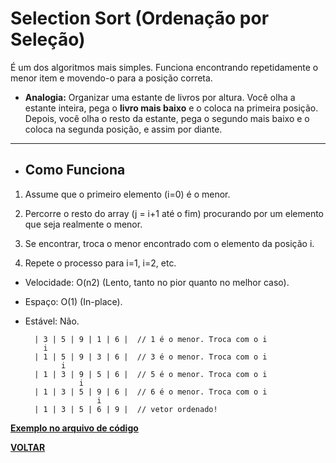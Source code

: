 # Selection Sort (Ordenação por Seleção)

É um dos algoritmos mais simples. Funciona encontrando repetidamente o menor item e movendo-o para a posição correta.

- **Analogia:** Organizar uma estante de livros por altura. Você olha a estante inteira, pega o **livro mais baixo** e o coloca na primeira posição. Depois, você olha o resto da estante, pega o segundo mais baixo e o coloca na segunda posição, e assim por diante.

---

- ## Como Funciona

1. Assume que o primeiro elemento (i=0) é o menor.

2. Percorre o resto do array (j = i+1 até o fim) procurando por um elemento que seja realmente o menor.

3. Se encontrar, troca o menor encontrado com o elemento da posição i.

4. Repete o processo para i=1, i=2, etc.

- Velocidade: O(n2) (Lento, tanto no pior quanto no melhor caso).

- Espaço: O(1) (In-place).

- Estável: Não.

        | 3 | 5 | 9 | 1 | 6 |  // 1 é o menor. Troca com o i
          i
        | 1 | 5 | 9 | 3 | 6 |  // 3 é o menor. Troca com o i
              i
        | 1 | 3 | 9 | 5 | 6 |  // 5 é o menor. Troca com o i
                  i
        | 1 | 3 | 5 | 9 | 6 |  // 6 é o menor. Troca com o i
                      i
        | 1 | 3 | 5 | 6 | 9 |  // vetor ordenado!

[**Exemplo no arquivo de código**](/Algoritimos-de-ordenação/selection-sort/selection_sort.c)

**[VOLTAR](/Algoritimos-de-ordenação/Algoritimos_de_ordenacao.md)**
